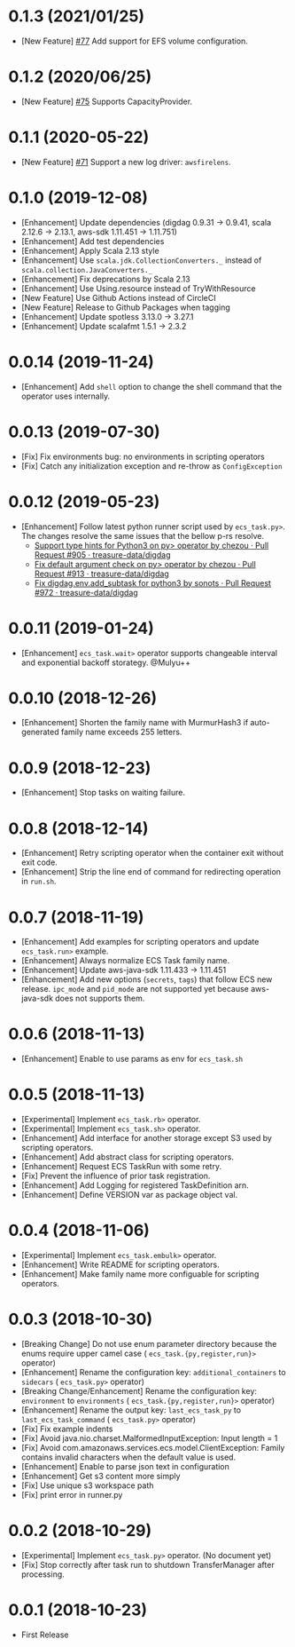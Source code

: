 0.1.3 (2021/01/25)
==================
* [New Feature] [#77](https://github.com/civitaspo/digdag-operator-ecs_task/pull/77) Add support for EFS volume configuration.

0.1.2 (2020/06/25)
==================
* [New Feature] [#75](https://github.com/civitaspo/digdag-operator-ecs_task/pull/75) Supports CapacityProvider.

0.1.1 (2020-05-22)
==================
* [New Feature] [#71](https://github.com/civitaspo/digdag-operator-ecs_task/pull/71) Support a new log driver: `awsfirelens`.

0.1.0 (2019-12-08)
==================
* [Enhancement] Update dependencies (digdag 0.9.31 -> 0.9.41, scala 2.12.6 -> 2.13.1, aws-sdk 1.11.451 -> 1.11.751)
* [Enhancement] Add test dependencies
* [Enhancement] Apply Scala 2.13 style
* [Enhancement] Use `scala.jdk.CollectionConverters._` instead of `scala.collection.JavaConverters._`
* [Enhancement] Fix deprecations by Scala 2.13
* [Enhancement] Use Using.resource instead of TryWithResource
* [New Feature] Use Github Actions instead of CircleCI
* [New Feature] Release to Github Packages when tagging
* [Enhancement] Update spotless 3.13.0 -> 3.27.1
* [Enhancement] Update scalafmt 1.5.1 -> 2.3.2

0.0.14 (2019-11-24)
===================
* [Enhancement] Add `shell` option to change the shell command that the operator uses internally.

0.0.13 (2019-07-30)
===================
* [Fix] Fix environments bug: no environments in scripting operators
* [Fix] Catch any initialization exception and re-throw as `ConfigException`

0.0.12 (2019-05-23)
===================
* [Enhancement] Follow latest python runner script used by `ecs_task.py>`. The changes resolve the same issues that the bellow p-rs resolve.
    * [Support type hints for Python3 on py> operator by chezou · Pull Request \#905 · treasure\-data/digdag](https://github.com/treasure-data/digdag/pull/905)
    * [Fix default argument check on py> operator by chezou · Pull Request \#913 · treasure\-data/digdag](https://github.com/treasure-data/digdag/pull/913)
    * [Fix digdag\.env\.add\_subtask for python3 by sonots · Pull Request \#972 · treasure\-data/digdag](https://github.com/treasure-data/digdag/pull/972)

0.0.11 (2019-01-24)
===================
* [Enhancement] `ecs_task.wait>` operator supports changeable interval and exponential backoff storategy. @Mulyu++

0.0.10 (2018-12-26)
===================
* [Enhancement] Shorten the family name with MurmurHash3 if auto-generated family name exceeds 255 letters.

0.0.9 (2018-12-23)
==================
* [Enhancement] Stop tasks on waiting failure.

0.0.8 (2018-12-14)
==================
* [Enhancement] Retry scripting operator when the container exit without exit code.
* [Enhancement] Strip the line end of command for redirecting operation in `run.sh`.

0.0.7 (2018-11-19)
==================

* [Enhancement] Add examples for scripting operators and update `ecs_task.run>` example.
* [Enhancement] Always normalize ECS Task family name.
* [Enhancement] Update aws-java-sdk 1.11.433 -> 1.11.451
* [Enhancement] Add new options (`secrets`, `tags`) that follow ECS new release. `ipc_mode` and `pid_mode` are not supported yet because aws-java-sdk does not supports them.

0.0.6 (2018-11-13)
==================

* [Enhancement] Enable to use params as env for `ecs_task.sh`

0.0.5 (2018-11-13)
==================

* [Experimental] Implement `ecs_task.rb>` operator.
* [Experimental] Implement `ecs_task.sh>` operator.
* [Enhancement] Add interface for another storage except S3 used by scripting operators.
* [Enhancement] Add abstract class for scripting operators.
* [Enhancement] Request ECS TaskRun with some retry.
* [Fix] Prevent the influence of prior task registration.
* [Enhancement] Add Logging for registered TaskDefinition arn. 
* [Enhancement] Define VERSION var as package object val.

0.0.4 (2018-11-06)
==================

* [Experimental] Implement `ecs_task.embulk>` operator.
* [Enhancement] Write README for scripting operators.
* [Enhancement] Make family name more configuable for scripting operators.

0.0.3 (2018-10-30)
==================

* [Breaking Change] Do not use enum parameter directory because the enums require upper camel case ( `ecs_task.{py,register,run}>` operator)
* [Enhancement] Rename the configuration key: `additional_containers` to `sidecars` ( `ecs_task.py>` operator)
* [Breaking Change/Enhancement] Rename the configuration key: `environment` to `environments` ( `ecs_task.{py,register,run}>` operator)
* [Enhancement] Rename the output key: `last_ecs_task_py` to `last_ecs_task_command` ( `ecs_task.py>` operator)
* [Fix] Fix example indents
* [Fix] Avoid java.nio.charset.MalformedInputException: Input length = 1
* [Fix] Avoid com.amazonaws.services.ecs.model.ClientException: Family contains invalid characters when the default value is used.
* [Enhancement] Enable to parse json text in configuration
* [Enhancement] Get s3 content more simply
* [Fix] Use unique s3 workspace path
* [Fix] print error in runner.py

0.0.2 (2018-10-29)
==================

* [Experimental] Implement `ecs_task.py>` operator. (No document yet)
* [Fix] Stop correctly after task run to shutdown TransferManager after processing.

0.0.1 (2018-10-23)
==================

* First Release
